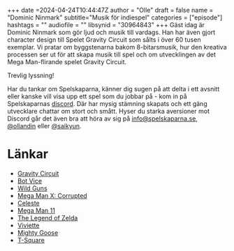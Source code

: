 +++
date =2024-04-24T10:44:47Z
author = "Olle"
draft = false 
name = "Dominic Ninmark"
subtitle="Musik för indiespel"
categories = ["episode"]
hashtags = ""
audiofile = ""
libsynid = "30964843"
+++
Gäst idag är Dominic Ninmark som gör ljud och musik till vardags. Han har även gjort character design till Spelet Gravity Circuit som sålts i över 60 tusen exemplar. Vi pratar om byggstenarna bakom 8-bitarsmusik, hur den kreativa processen ser ut för att skapa musik till spel och om utvecklingen av det Mega Man-flirande spelet Gravity Circuit.

Trevlig lyssning!

Har du tankar om Spelskaparna, känner dig sugen på att delta i ett avsnitt eller kanske vill visa upp ett spel som du jobbar på - kom in på Spelskaparnas [discord](https://discord.gg/hBHEXss). Där har mysig stämning skapats och ett gäng utvecklare chattar om stort och smått. Hyser du starka aversioner mot Discord går det även bra att höra av sig på info@spelskaparna.se, [@ollandin](https://twitter.com/ollelandin) eller [@saikyun](https://twitter.com/Saikyun).

# Länkar
* [Gravity Circuit](https://www.youtube.com/watch?v=hnwIQ3hpDTk)
* [Bot Vice](https://www.youtube.com/watch?v=v8Bebt2wiVY)
* [Wild Guns](https://www.youtube.com/watch?v=z4i1k5lfwzc)
* [Mega Man X: Corrupted](https://megamanfanon.fandom.com/wiki/Mega_Man_X:_Corrupted)
* [Celeste]( https://www.youtube.com/watch?v=70d9irlxiB4)
* [Mega Man 11](https://www.youtube.com/watch?v=HIBiu1UTgEw)
* [The Legend of Zelda](https://www.youtube.com/watch?v=6g2vk8Gudqs)
* [Viviette](https://www.youtube.com/watch?v=mOqQWXtnOeE)
* [Mighty Goose](https://www.youtube.com/watch?v=S6rqwylo2ao)
* [T-Square](https://www.youtube.com/watch?v=FZaUPGjjA4c)
